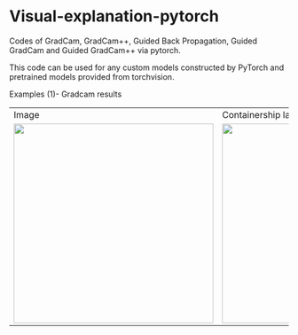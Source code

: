 # Visual-explanation-pytorch
Codes of GradCam, GradCam++, Guided Back Propagation,  Guided GradCam and Guided GradCam++ via pytorch.

This code can be used for any custom models constructed by PyTorch and pretrained models provided from torchvision.

Examples (1)- Gradcam results

<table>
  <tr>
    <td> Image </td> <td> Containership label </td> <td> Steel arch bridge label </td>
  </tr>
  
  <tr>
    <td> <img src="https://user-images.githubusercontent.com/48608835/129146959-64ad187a-5bd6-430f-953d-9ca85f7a819d.jpg" width=360px></td>
    <td> <img src="https://user-images.githubusercontent.com/48608835/129150001-fe0a36a9-9be9-4e05-b9f0-fc750c4582b0.png" width=360px></td>
    <td> <img src="https://user-images.githubusercontent.com/48608835/129150049-ddc9047f-d9c4-489b-b900-d7cabaa93d94.png" width=360px></td>
  </tr>
</table>
